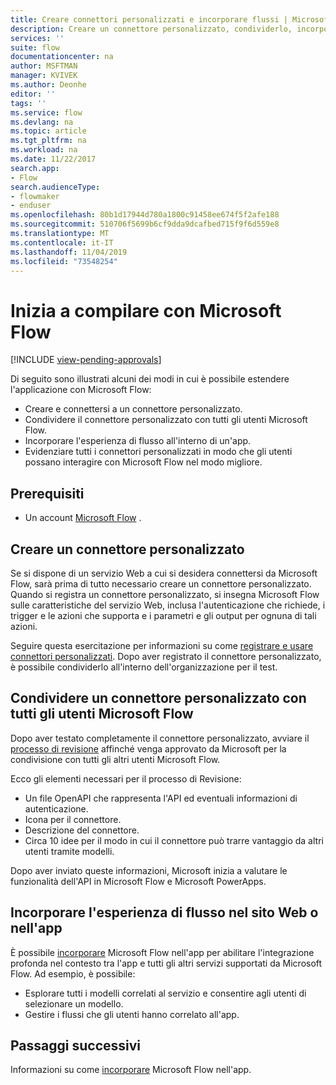 ```yaml
---
title: Creare connettori personalizzati e incorporare flussi | Microsoft Docs
description: Creare un connettore personalizzato, condividerlo, incorporare un flusso ed eseguire molte altre operazioni.
services: ''
suite: flow
documentationcenter: na
author: MSFTMAN
manager: KVIVEK
ms.author: Deonhe
editor: ''
tags: ''
ms.service: flow
ms.devlang: na
ms.topic: article
ms.tgt_pltfrm: na
ms.workload: na
ms.date: 11/22/2017
search.app:
- Flow
search.audienceType:
- flowmaker
- enduser
ms.openlocfilehash: 80b1d17944d780a1800c91458ee674f5f2afe188
ms.sourcegitcommit: 510706f5699b6cf9dda9dcafbed715f9f6d559e8
ms.translationtype: MT
ms.contentlocale: it-IT
ms.lasthandoff: 11/04/2019
ms.locfileid: "73548254"
---
```

# <a name="start-to-build-with-microsoft-flow"></a>Inizia a compilare con Microsoft Flow
[!INCLUDE [view-pending-approvals](includes/cc-rebrand.md)]

Di seguito sono illustrati alcuni dei modi in cui è possibile estendere l'applicazione con Microsoft Flow:

* Creare e connettersi a un connettore personalizzato.
* Condividere il connettore personalizzato con tutti gli utenti Microsoft Flow.
* Incorporare l'esperienza di flusso all'interno di un'app.
* Evidenziare tutti i connettori personalizzati in modo che gli utenti possano interagire con Microsoft Flow nel modo migliore.

## <a name="prerequisites"></a>Prerequisiti

* Un account [Microsoft Flow](https://flow.microsoft.com) .

## <a name="create-a-custom-connector"></a>Creare un connettore personalizzato

Se si dispone di un servizio Web a cui si desidera connettersi da Microsoft Flow, sarà prima di tutto necessario creare un connettore personalizzato. Quando si registra un connettore personalizzato, si insegna Microsoft Flow sulle caratteristiche del servizio Web, inclusa l'autenticazione che richiede, i trigger e le azioni che supporta e i parametri e gli output per ognuna di tali azioni.

Seguire questa esercitazione per informazioni su come [registrare e usare connettori personalizzati](https://powerapps.microsoft.com/tutorials/register-custom-api/). Dopo aver registrato il connettore personalizzato, è possibile condividerlo all'interno dell'organizzazione per il test.

## <a name="share-a-custom-connector-with-all-microsoft-flow-users"></a>Condividere un connettore personalizzato con tutti gli utenti Microsoft Flow

Dopo aver testato completamente il connettore personalizzato, avviare il [processo di revisione](https://flow.microsoft.com/blog/calling-all-saas-apps-now-you-can-build-your-own-connector-for-flow-and-logic-apps/) affinché venga approvato da Microsoft per la condivisione con tutti gli altri utenti Microsoft Flow.

Ecco gli elementi necessari per il processo di Revisione:

* Un file OpenAPI che rappresenta l'API ed eventuali informazioni di autenticazione.
* Icona per il connettore.
* Descrizione del connettore.
* Circa 10 idee per il modo in cui il connettore può trarre vantaggio da altri utenti tramite modelli.

Dopo aver inviato queste informazioni, Microsoft inizia a valutare le funzionalità dell'API in Microsoft Flow e Microsoft PowerApps.

## <a name="embed-the-flow-experience-into-your-website-or-app"></a>Incorporare l'esperienza di flusso nel sito Web o nell'app

È possibile [incorporare](developer/embed-flow-dev.md) Microsoft Flow nell'app per abilitare l'integrazione profonda nel contesto tra l'app e tutti gli altri servizi supportati da Microsoft Flow. Ad esempio, è possibile:

* Esplorare tutti i modelli correlati al servizio e consentire agli utenti di selezionare un modello.
* Gestire i flussi che gli utenti hanno correlato all'app.

## <a name="next-steps"></a>Passaggi successivi

Informazioni su come [incorporare](developer/embed-flow-dev.md) Microsoft Flow nell'app.
